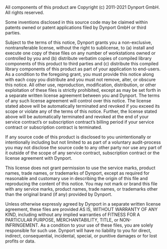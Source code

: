 All components of this product are Copyright (c) 2011-2021 Dynport GmbH.  All rights reserved.

Some inventions disclosed in this source code may be claimed within patents owned or patent applications filed by Dynport GmbH or third parties.

Subject to the terms of this notice, Dynport grants you a non-exclusive, nontransferable license, without the right to sublicense, to (a) install and execute one copy of these files on any number of workstations owned or controlled by you and (b) distribute verbatim copies of compiled library components of this product to third parties and (c) distribute this compiled library components of this product as part of your application to end-users.  As a condition to the foregoing grant, you must provide this notice along with each copy you distribute and you must not remove, alter, or obscure this notice. All other use, reproduction, modification, distribution, or other exploitation of these files is strictly prohibited, except as may be set forth in a separate written license agreement between you and Dynport. The terms of any such license agreement will control over this notice. The license stated above will be automatically terminated and revoked if you exceed its scope or violate any of the terms of this notice. Further, the license stated above will be automatically terminated and revoked at the end of your service contract’s or subscription contract’s billing period if your service contract or subscription contract is terminated.

If any source code of this product is disclosed to you unintentionally or intentionally including but not limited to as part of a voluntary audit-process you may not disclose the source code to any other party nor use any part of it outside of the scope of any service contract, subscription contract or the license agreement with Dynport.

This license does not grant permission to use the service marks, product names, trade names, or trademarks of Dynport, except as required for reasonable and customary use in describing the origin of this file and reproducing the content of this notice.  You may not mark or brand this file with any service marks, product names, trade names, or trademarks other than the original brand (if any) provided by Dynport.

Unless otherwise expressly agreed by Dynport in a separate written license agreement, these files are provided AS IS, WITHOUT WARRANTY OF ANY KIND, including without any implied warranties of FITNESS FOR A PARTICULAR PURPOSE, MERCHANTABILITY, TITLE, or NON-INFRINGEMENT.  As a condition to your use of these files, you are solely responsible for such use. Dynport will have no liability to you for direct, indirect, consequential, incidental, special, or punitive damages or for lost profits or data.
